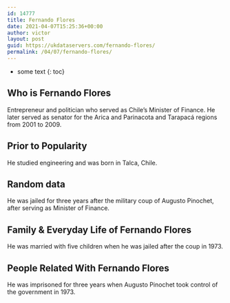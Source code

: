 ```yaml
---
id: 14777
title: Fernando Flores
date: 2021-04-07T15:25:36+00:00
author: victor
layout: post
guid: https://ukdataservers.com/fernando-flores/
permalink: /04/07/fernando-flores/
---
```


* some text
{: toc}


## Who is Fernando Flores



Entrepreneur and politician who served as Chile&#8217;s Minister of Finance. He later served as senator for the Arica and Parinacota and Tarapacá regions from 2001 to 2009.

                
                
                
## Prior to Popularity



He studied engineering and was born in Talca, Chile.

                
                
                
## Random data



He was jailed for three years after the military coup of Augusto Pinochet, after serving as Minister of Finance.

                
                
                
## Family & Everyday Life of Fernando Flores



He was married with five children when he was jailed after the coup in 1973.

                
                
                
## People Related With Fernando Flores



He was imprisoned for three years when Augusto Pinochet took control of the government in 1973.

                
              
            
          
          
          